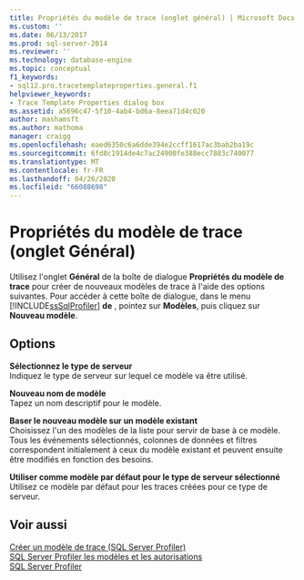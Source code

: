 ```yaml
---
title: Propriétés du modèle de trace (onglet général) | Microsoft Docs
ms.custom: ''
ms.date: 06/13/2017
ms.prod: sql-server-2014
ms.reviewer: ''
ms.technology: database-engine
ms.topic: conceptual
f1_keywords:
- sql12.pro.tracetemplateproperties.general.f1
helpviewer_keywords:
- Trace Template Properties dialog box
ms.assetid: a5696c47-5f10-4ab4-bd6a-8eea71d4c020
author: mashamsft
ms.author: mathoma
manager: craigg
ms.openlocfilehash: eaed6350c6a6dde394e2ccff1617ac3bab2ba19c
ms.sourcegitcommit: 6fd8c1914de4c7ac24900fe388ecc7883c740077
ms.translationtype: MT
ms.contentlocale: fr-FR
ms.lasthandoff: 04/26/2020
ms.locfileid: "66088698"
---
```

# <a name="trace-template-properties-general-tab"></a>Propriétés du modèle de trace (onglet Général)
  Utilisez l'onglet **Général** de la boîte de dialogue **Propriétés du modèle de trace** pour créer de nouveaux modèles de trace à l'aide des options suivantes. Pour accéder à cette boîte de dialogue, dans le menu [!INCLUDE[ssSqlProfiler](../includes/sssqlprofiler-md.md)] **de** , pointez sur **Modèles**, puis cliquez sur **Nouveau modèle**.  
  
## <a name="options"></a>Options  
 **Sélectionnez le type de serveur**  
 Indiquez le type de serveur sur lequel ce modèle va être utilisé.  
  
 **Nouveau nom de modèle**  
 Tapez un nom descriptif pour le modèle.  
  
 **Baser le nouveau modèle sur un modèle existant**  
 Choisissez l'un des modèles de la liste pour servir de base à ce modèle. Tous les événements sélectionnés, colonnes de données et filtres correspondent initialement à ceux du modèle existant et peuvent ensuite être modifiés en fonction des besoins.  
  
 **Utiliser comme modèle par défaut pour le type de serveur sélectionné**  
 Utilisez ce modèle par défaut pour les traces créées pour ce type de serveur.  
  
## <a name="see-also"></a>Voir aussi  
 [Créer un modèle de trace &#40;SQL Server Profiler&#41;](../tools/sql-server-profiler/create-a-trace-template-sql-server-profiler.md)   
 [SQL Server Profiler les modèles et les autorisations](../tools/sql-server-profiler/sql-server-profiler-templates-and-permissions.md)   
 [SQL Server Profiler](../tools/sql-server-profiler/sql-server-profiler.md)  
  
  
